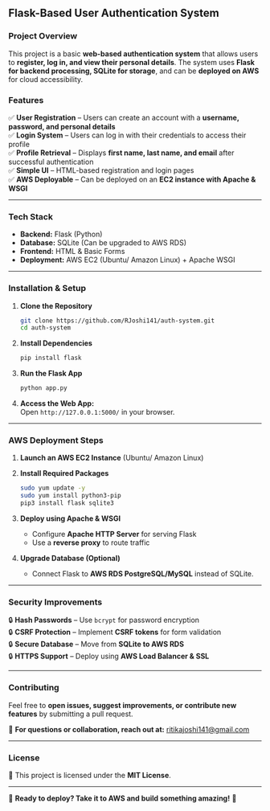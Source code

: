 ## Flask-Based User Authentication System

### **Project Overview**
This project is a basic **web-based authentication system** that allows users to **register, log in, and view their personal details**. The system uses **Flask for backend processing, SQLite for storage**, and can be **deployed on AWS** for cloud accessibility.

### **Features**
✅ **User Registration** – Users can create an account with a **username, password, and personal details**  
✅ **Login System** – Users can log in with their credentials to access their profile  
✅ **Profile Retrieval** – Displays **first name, last name, and email** after successful authentication  
✅ **Simple UI** – HTML-based registration and login pages  
✅ **AWS Deployable** – Can be deployed on an **EC2 instance with Apache & WSGI**  

---

### **Tech Stack**
- **Backend:** Flask (Python)
- **Database:** SQLite (Can be upgraded to AWS RDS)
- **Frontend:** HTML & Basic Forms
- **Deployment:** AWS EC2 (Ubuntu/ Amazon Linux) + Apache WSGI

---

### **Installation & Setup**
1. **Clone the Repository**  
   ```bash
   git clone https://github.com/RJoshi141/auth-system.git
   cd auth-system
   ```

2. **Install Dependencies**  
   ```bash
   pip install flask
   ```

3. **Run the Flask App**  
   ```bash
   python app.py
   ```

4. **Access the Web App:**  
   Open `http://127.0.0.1:5000/` in your browser.

---

### **AWS Deployment Steps**
1. **Launch an AWS EC2 Instance** (Ubuntu/ Amazon Linux)
2. **Install Required Packages**
   ```bash
   sudo yum update -y
   sudo yum install python3-pip
   pip3 install flask sqlite3
   ```
3. **Deploy using Apache & WSGI**
   - Configure **Apache HTTP Server** for serving Flask
   - Use a **reverse proxy** to route traffic

4. **Upgrade Database (Optional)**
   - Connect Flask to **AWS RDS PostgreSQL/MySQL** instead of SQLite.

---

### **Security Improvements**
🔒 **Hash Passwords** – Use `bcrypt` for password encryption  
🔒 **CSRF Protection** – Implement **CSRF tokens** for form validation  
🔒 **Secure Database** – Move from **SQLite to AWS RDS**  
🔒 **HTTPS Support** – Deploy using **AWS Load Balancer & SSL**  

---

### **Contributing**
Feel free to **open issues, suggest improvements, or contribute new features** by submitting a pull request.

📩 **For questions or collaboration, reach out at:** ritikajoshi141@gmail.com  

---

### **License**
📜 This project is licensed under the **MIT License**.

---

🚀 **Ready to deploy? Take it to AWS and build something amazing!** 🎉
